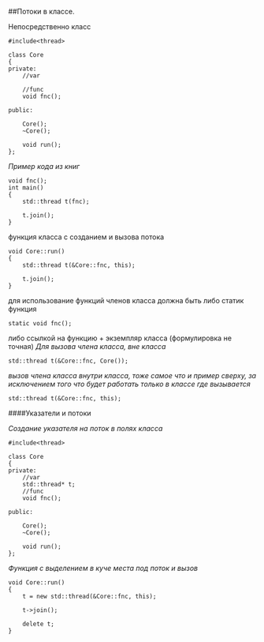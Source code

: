 
##Потоки в классе.

Непосредственно класс
```
#include<thread>

class Core
{
private:
    //var

    //func
    void fnc();

public:

    Core();
    ~Core();

    void run();
};
```


*Пример кода из книг*
```
void fnc();
int main()
{
    std::thread t(fnc);

    t.join();
}
```

функция класса с созданием и вызова потока
```
void Core::run()
{
    std::thread t(&Core::fnc, this);

    t.join();
}
```


для использование функций членов класса
должна быть либо статик функция
```  
static void fnc();
```


либо ссылкой на функцию + экземпляр класса (формулировка не точная)
*Для вызова члена класса, вне класса*
```
std::thread t(&Core::fnc, Core());
```


*вызов члена класса внутри класса, тоже самое что и пример сверху, за исключением того что будет работать только в классе где вызывается*
```
std::thread t(&Core::fnc, this);
```


####Указатели и потоки

*Создание указателя на поток в полях класса*
```
#include<thread>

class Core
{
private:
    //var
    std::thread* t;
    //func
    void fnc();

public:

    Core();
    ~Core();

    void run();
};
```


*Функция с выделением в куче места под поток и вызов*
```
void Core::run()
{
    t = new std::thread(&Core::fnc, this);

    t->join();

    delete t;
}
```